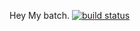 Hey My batch.
[![build status](https://travis-ci.org/workshop-for-learning/test-assert.svg)](https://travis-ci.org/workshop-for-learning/test-assert)
